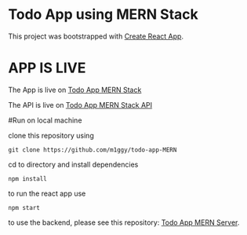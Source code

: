 # Todo App using MERN Stack

This project was bootstrapped with [Create React App](https://github.com/facebook/create-react-app).

# APP IS LIVE

The App is live on [Todo App MERN Stack](https://fast-beyond-55649.herokuapp.com/)

The API is live on [Todo App MERN Stack API](https://fierce-refuge-86786.herokuapp.com/api/)

#Run on local machine

clone this repository using

`git clone https://github.com/m1ggy/todo-app-MERN`

cd to directory and install dependencies

`npm install`

to run the react app use

`npm start`

to use the backend, please see this repository: [Todo App MERN Server](https://github.com/m1ggy/todo-app-mern-server).
